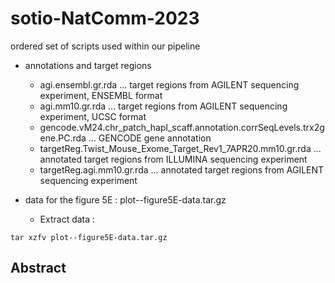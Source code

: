 # sotio-NatComm-2023
ordered set of scripts used within our pipeline

+ annotations and target regions
  - agi.ensembl.gr.rda                                                          ...  target regions from AGILENT sequencing experiment, ENSEMBL format
  - agi.mm10.gr.rda                                                             ...  target regions from AGILENT sequencing experiment, UCSC format
  - gencode.vM24.chr_patch_hapl_scaff.annotation.corrSeqLevels.trx2gene.PC.rda  ...  GENCODE gene annotation
  - targetReg.Twist_Mouse_Exome_Target_Rev1_7APR20.mm10.gr.rda                  ...  annotated target regions from ILLUMINA sequencing experiment
  - targetReg.agi.mm10.gr.rda                                                   ...  annotated target regions from AGILENT sequencing experiment

+ data for the figure 5E : plot--figure5E-data.tar.gz
  - Extract data :
```
tar xzfv plot--figure5E-data.tar.gz
```
## Abstract
